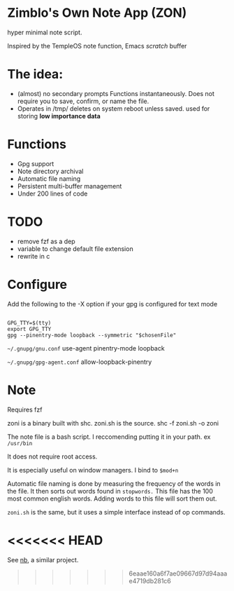 # Zimblo's Own Note App (ZON)
hyper minimal note script. 

Inspired by the TempleOS note function,
Emacs *scratch* buffer


# The idea:
* (almost) no secondary prompts
 Functions instantaneously. Does not require you to save, confirm, or
 name the file.
* Operates in /tmp/ 
deletes on system reboot unless saved.
used for storing **low importance data**

# Functions
* Gpg support
* Note directory archival
* Automatic file naming
* Persistent multi-buffer management
* Under 200 lines of code

# TODO
* remove fzf as a dep
* variable to change default file extension
* rewrite in c

# Configure

Add the following to the -X option if your gpg is configured for text mode

``` 

GPG_TTY=$(tty)
export GPG_TTY
gpg --pinentry-mode loopback --symmetric "$chosenFile"

```

`~/.gnupg/gnu.conf`
use-agent
pinentry-mode loopback

`~/.gnupg/gpg-agent.conf`
allow-loopback-pinentry

# Note
Requires fzf

zoni is a binary built with shc. zoni.sh is the source.
shc -f zoni.sh -o zoni


The note file is a bash script. I reccomending putting it in your path. ex `/usr/bin`

It does not require root access. 

It is especially useful on window managers. I bind to `$mod+n` 

Automatic file naming is done by measuring the frequency of the words in the file. It then sorts out words found in `stopwords.` This file has the 100 most common english words. Adding words to this file will sort them out.

`zoni.sh` is the same, but it uses a simple interface instead of op commands.

<<<<<<< HEAD
=======
See [nb](https://github.com/xwmx/nb), a similar project.
>>>>>>> 6eaae160a6f7ae09667d97d94aaae4719db281c6
